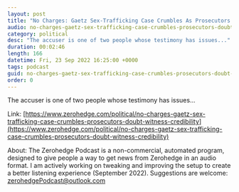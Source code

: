 ```yaml
---
layout: post
title: "No Charges: Gaetz Sex-Trafficking Case Crumbles As Prosecutors Doubt Witness Credibility"
audio: no-charges-gaetz-sex-trafficking-case-crumbles-prosecutors-doubt-witness-credibility-0
category: political
desc: "The accuser is one of two people whose testimony has issues..."
duration: 00:02:46
length: 166
datetime: Fri, 23 Sep 2022 16:25:00 +0000
tags: podcast
guid: no-charges-gaetz-sex-trafficking-case-crumbles-prosecutors-doubt-witness-credibility-0
order: 0
---
```

The accuser is one of two people whose testimony has issues...

Link: [https://www.zerohedge.com/political/no-charges-gaetz-sex-trafficking-case-crumbles-prosecutors-doubt-witness-credibility](https://www.zerohedge.com/political/no-charges-gaetz-sex-trafficking-case-crumbles-prosecutors-doubt-witness-credibility)

About: The Zerohedge Podcast is a non-commercial, automated program, designed to give people a way to get news from Zerohedge in an audio format.  I am actively working on tweaking and improving the setup to create a better listening experience (September 2022).  Suggestions are welcome: [zerohedgePodcast@outlook.com](mailto:zerohedgePodcast@outlook.com)